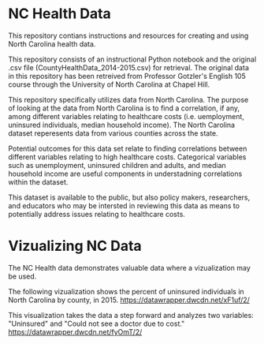 # NC Health Data
This repository contians instructions and resources for creating and using North Carolina health data.

This repository consists of an instructional Python notebook and the original .csv file (CountyHealthData_2014-2015.csv) for retrieval.
The original data in this repository has been retreived from Professor Gotzler's English 105 course through the University of North Carolina at Chapel Hill.

This repository specifically utilizes data from North Carolina. The purpose of looking at the data from North Carolina is to find a correlation, if any, among different variables relating to healthcare costs (i.e. uemployment, uninsured individuals, median household income). The North Carolina dataset reperesents data from various counties across the state.

Potential outcomes for this data set relate to finding correlations between different variables relating to high healthcare costs. Categorical variables such as unemployment, uninsured children and adults, and median household income are useful components in understadning correlations within the dataset.

This dataset is available to the public, but also policy makers, researchers, and educators who may be intersted in reviewing this data as means to potentially address issues relating to healthcare costs.


# Vizualizing NC Data
The NC Health data demonstrates valuable data where a vizualization may be used.

The following vizualization shows the percent of uninsured individuals in North Carolina by county, in 2015.
https://datawrapper.dwcdn.net/xF1uf/2/

This visualization takes the data a step forward and analyzes two variables: "Uninsured" and "Could not see a doctor due to cost."
https://datawrapper.dwcdn.net/fyOmT/2/
